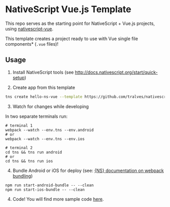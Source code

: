 # NativeScript Vue.js Template

This repo serves as the starting point for NativeScript + Vue.js projects, using [nativescript-vue](https://github.com/rigor789/nativescript-vue).

This template creates a project ready to use with Vue single file components\* (`.vue` files)!

## Usage

1. Install NativeScript tools (see http://docs.nativescript.org/start/quick-setup)

2. Create app from this template
```bash
tns create hello-ns-vue --template https://github.com/tralves/nativescript-vue-webpack-template
```

3. Watch for changes while developing

In two separate terminals run:
```
# terminal 1
webpack --watch --env.tns --env.android
# or
webpack --watch --env.tns --env.ios

# terminal 2
cd tns && tns run android
# or
cd tns && tns run ios
```

4. Bundle Android or iOS for deploy (see: [{NS} documentation on webpack bundling](https://docs.nativescript.org/tooling/bundling-with-webpack#bundling))
```
npm run start-android-bundle -- --clean
npm run start-ios-bundle -- --clean
```

4. Code!
You will find more sample code [here](https://github.com/tralves/nativescript-vue/tree/master/samples).
